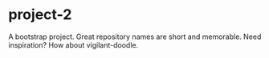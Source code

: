 # project-2
A bootstrap project. Great repository names are short and memorable. Need inspiration? How about vigilant-doodle.
